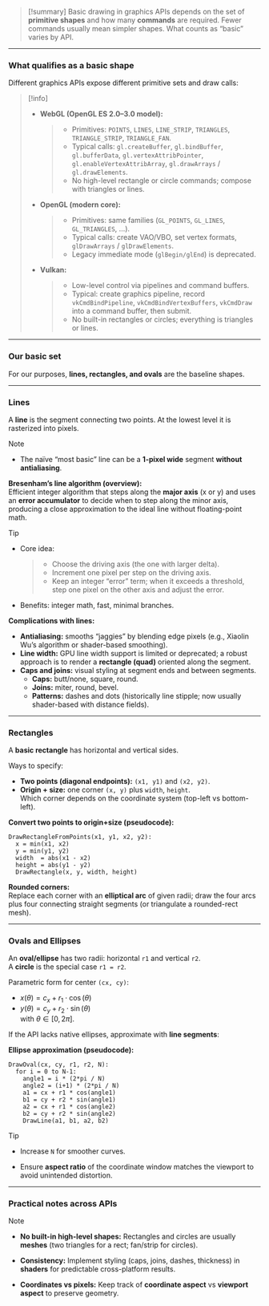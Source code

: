 
> [!summary]
Basic drawing in graphics APIs depends on the set of **primitive shapes** and how many **commands** are required. Fewer commands usually mean simpler shapes. What counts as “basic” varies by API.

---

### What qualifies as a basic shape

Different graphics APIs expose different primitive sets and draw calls:

> [!info]
> - **WebGL (OpenGL ES 2.0–3.0 model):**
>   > - Primitives: `POINTS`, `LINES`, `LINE_STRIP`, `TRIANGLES`, `TRIANGLE_STRIP`, `TRIANGLE_FAN`.
>   > - Typical calls: `gl.createBuffer`, `gl.bindBuffer`, `gl.bufferData`, `gl.vertexAttribPointer`, `gl.enableVertexAttribArray`, `gl.drawArrays` / `gl.drawElements`.
>   > - No high-level rectangle or circle commands; compose with triangles or lines.
> - **OpenGL (modern core):**
>   > - Primitives: same families (`GL_POINTS`, `GL_LINES`, `GL_TRIANGLES`, …).
>   > - Typical calls: create VAO/VBO, set vertex formats, `glDrawArrays` / `glDrawElements`.
>   > - Legacy immediate mode (`glBegin/glEnd`) is deprecated.
> - **Vulkan:**
>   > - Low-level control via pipelines and command buffers.
>   > - Typical: create graphics pipeline, record `vkCmdBindPipeline`, `vkCmdBindVertexBuffers`, `vkCmdDraw` into a command buffer, then submit.
>   > - No built-in rectangles or circles; everything is triangles or lines.

---

### Our basic set

For our purposes, **lines, rectangles, and ovals** are the baseline shapes.

---

### Lines

A **line** is the segment connecting two points. At the lowest level it is rasterized into pixels.

> [!note]
> - The naïve “most basic” line can be a **1-pixel wide** segment **without antialiasing**.

**Bresenham’s line algorithm (overview):**  
Efficient integer algorithm that steps along the **major axis** (x or y) and uses an **error accumulator** to decide when to step along the minor axis, producing a close approximation to the ideal line without floating-point math.

> [!tip]
> - Core idea:
>   > - Choose the driving axis (the one with larger delta).
>   > - Increment one pixel per step on the driving axis.
>   > - Keep an integer “error” term; when it exceeds a threshold, step one pixel on the other axis and adjust the error.
> - Benefits: integer math, fast, minimal branches.

**Complications with lines:**
- **Antialiasing:** smooths “jaggies” by blending edge pixels (e.g., Xiaolin Wu’s algorithm or shader-based smoothing).
- **Line width:** GPU line width support is limited or deprecated; a robust approach is to render a **rectangle (quad)** oriented along the segment.
- **Caps and joins:** visual styling at segment ends and between segments.
  - **Caps:** butt/none, square, round.
  - **Joins:** miter, round, bevel.
  - **Patterns:** dashes and dots (historically line stipple; now usually shader-based with distance fields).

---

### Rectangles

A **basic rectangle** has horizontal and vertical sides.

Ways to specify:
- **Two points (diagonal endpoints):** `(x1, y1)` and `(x2, y2)`.
- **Origin + size:** one corner `(x, y)` plus `width`, `height`.  
  Which corner depends on the coordinate system (top-left vs bottom-left).

**Convert two points to origin+size (pseudocode):**
```text
DrawRectangleFromPoints(x1, y1, x2, y2):
  x = min(x1, x2)
  y = min(y1, y2)
  width  = abs(x1 - x2)
  height = abs(y1 - y2)
  DrawRectangle(x, y, width, height)
```

**Rounded corners:**  
Replace each corner with an **elliptical arc** of given radii; draw the four arcs plus four connecting straight segments (or triangulate a rounded-rect mesh).

---

### Ovals and Ellipses

An **oval/ellipse** has two radii: horizontal `r1` and vertical `r2`.  
A **circle** is the special case `r1 = r2`.

Parametric form for center `(cx, cy)`:

- $x(\theta) = c_x + r_1 \cdot \cos(\theta)$  
- $y(\theta) = c_y + r_2 \cdot \sin(\theta)$  
with $\theta \in [0, 2\pi]$.

If the API lacks native ellipses, approximate with **line segments**:

**Ellipse approximation (pseudocode):**

```text
DrawOval(cx, cy, r1, r2, N):
  for i = 0 to N-1:
    angle1 = i * (2*pi / N)
    angle2 = (i+1) * (2*pi / N)
    a1 = cx + r1 * cos(angle1)
    b1 = cy + r2 * sin(angle1)
    a2 = cx + r1 * cos(angle2)
    b2 = cy + r2 * sin(angle2)
    DrawLine(a1, b1, a2, b2)
```

> [!tip]
> 
> - Increase `N` for smoother curves.
>     
> - Ensure **aspect ratio** of the coordinate window matches the viewport to avoid unintended distortion.
>     

---

### Practical notes across APIs

> [!note]
> 
> - **No built-in high-level shapes:** Rectangles and circles are usually **meshes** (two triangles for a rect; fan/strip for circles).
>     
> - **Consistency:** Implement styling (caps, joins, dashes, thickness) in **shaders** for predictable cross-platform results.
>     
> - **Coordinates vs pixels:** Keep track of **coordinate aspect** vs **viewport aspect** to preserve geometry.
>